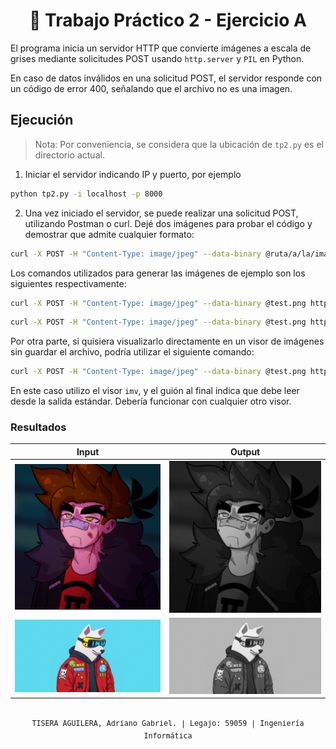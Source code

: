 <h1 align="center">🐍 Trabajo Práctico 2 - Ejercicio A</h1>

El programa inicia un servidor HTTP que convierte imágenes a escala de grises mediante solicitudes POST usando `http.server` y `PIL` en Python.

En caso de datos inválidos en una solicitud POST, el servidor responde con un código de error 400, señalando que el archivo no es una imagen.

## Ejecución
> Nota: Por conveniencia, se considera que la ubicación de `tp2.py` es el directorio actual.
1. Iniciar el servidor indicando IP y puerto, por ejemplo
```bash
python tp2.py -i localhost -p 8000
```

2. Una vez iniciado el servidor, se puede realizar una solicitud POST, utilizando Postman o curl. Dejé dos imágenes para probar el código y demostrar que admite cualquier formato:
```bash
curl -X POST -H "Content-Type: image/jpeg" --data-binary @ruta/a/la/imagen.xyz http://localhost:8000 > ruta/al/output.xyz
```
Los comandos utilizados para generar las imágenes de ejemplo son los siguientes respectivamente:
```bash
curl -X POST -H "Content-Type: image/jpeg" --data-binary @test.png http://localhost:8000 > output.png
```
```bash
curl -X POST -H "Content-Type: image/jpeg" --data-binary @test.png http://localhost:8000 > output.png
```
Por otra parte, si quisiera visualizarlo directamente en un visor de imágenes sin guardar el archivo, podría utilizar el siguiente comando:
```bash
curl -X POST -H "Content-Type: image/jpeg" --data-binary @test.png http://localhost:8000 | imv -
```
En este caso utilizo el visor `imv`, y el guión al final indica que debe leer desde la salida estándar. Debería funcionar con cualquier otro visor.
### Resultados
| Input   | Output    |
|--------------- | --------------- |
| ![](input.png)   | ![](output.png)   |
| ![](input.jpg)   | ![](output.jpg)   |

<p align="center">
<samp>
  <sup>
    <br>
    TISERA AGUILERA, Adriano Gabriel. | Legajo: 59059 | Ingeniería Informática
  </sup>
</samp>
</p>
